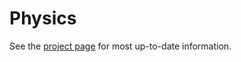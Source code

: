 Physics
=======

See the [project page](http://jonobr1.github.com/Physics) for most up-to-date information.